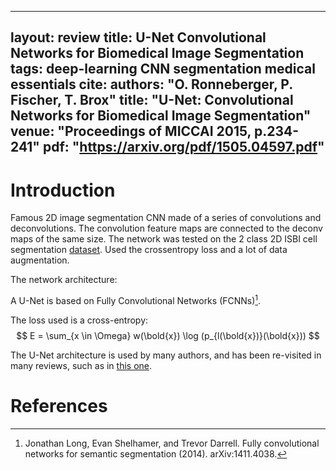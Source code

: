 ---
 layout: review
 title: U-Net Convolutional Networks for Biomedical Image Segmentation
 tags: deep-learning CNN segmentation medical essentials
 cite:
     authors: "O. Ronneberger, P. Fischer, T. Brox"
     title:   "U-Net: Convolutional Networks for Biomedical Image Segmentation"
     venue:   "Proceedings of MICCAI 2015, p.234-241"
 pdf: "https://arxiv.org/pdf/1505.04597.pdf"
 ---

 # Introduction

 Famous 2D image segmentation CNN made of a series of convolutions and
 deconvolutions. The convolution feature maps are connected to the deconv maps of
 the same size. The network was tested on the 2 class 2D ISBI cell segmentation
 [dataset](http://www.codesolorzano.com/Challenges/CTC/Welcome.html).
 Used the crossentropy loss and a lot of data augmentation.

 The network architecture:

 A U-Net is based on Fully Convolutional Networks (FCNNs)[^1].

 The loss used is a cross-entropy:
 $$ E = \sum_{x \in \Omega} w(\bold{x}) \log (p_{l(\bold{x})}(\bold{x})) $$

 The U-Net architecture is used by many authors, and has been re-visited in
 many reviews, such as in [this one](https://vitalab.github.io/article/2019/05/02/MRIPulseSeqGANSynthesis.html).

 # References

 [^1]: Jonathan Long, Evan Shelhamer, and Trevor Darrell. Fully convolutional
       networks for semantic segmentation (2014). arXiv:1411.4038.
